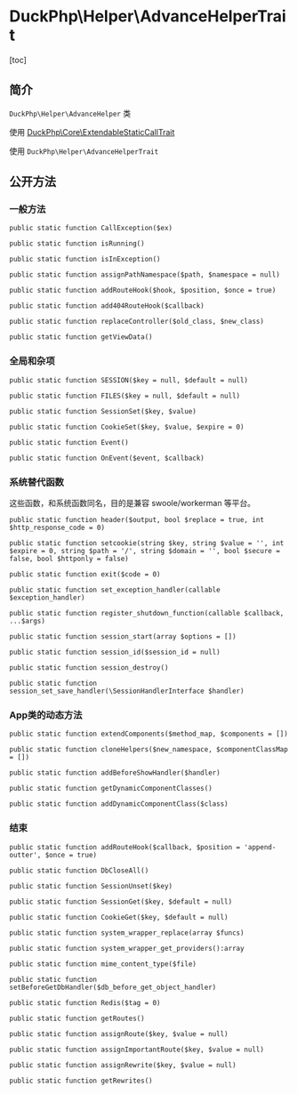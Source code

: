 # DuckPhp\Helper\AdvanceHelperTrait
[toc]

## 简介

`DuckPhp\Helper\AdvanceHelper` 类

 使用 [DuckPhp\Core\ExtendableStaticCallTrait](Core-ExtendableStaticCallTrait.md) 

 使用 `DuckPhp\Helper\AdvanceHelperTrait`
## 公开方法

### 一般方法

    public static function CallException($ex)
    
    public static function isRunning()
    
    public static function isInException()
    
    public static function assignPathNamespace($path, $namespace = null)
    
    public static function addRouteHook($hook, $position, $once = true)
    
    public static function add404RouteHook($callback)
        
    public static function replaceController($old_class, $new_class)
    
    public static function getViewData()

### 全局和杂项

    public static function SESSION($key = null, $default = null)
    
    public static function FILES($key = null, $default = null)
    
    public static function SessionSet($key, $value)
    
    public static function CookieSet($key, $value, $expire = 0)
    
    public static function Event()
    
    public static function OnEvent($event, $callback)

### 系统替代函数

这些函数，和系统函数同名，目的是兼容 swoole/workerman 等平台。

    public static function header($output, bool $replace = true, int $http_response_code = 0)
    
    public static function setcookie(string $key, string $value = '', int $expire = 0, string $path = '/', string $domain = '', bool $secure = false, bool $httponly = false)
    
    public static function exit($code = 0)
    
    public static function set_exception_handler(callable $exception_handler)
    
    public static function register_shutdown_function(callable $callback, ...$args)
    
    public static function session_start(array $options = [])
    
    public static function session_id($session_id = null)
    
    public static function session_destroy()
    
    public static function session_set_save_handler(\SessionHandlerInterface $handler)


### App类的动态方法

    public static function extendComponents($method_map, $components = [])
    
    public static function cloneHelpers($new_namespace, $componentClassMap = [])
    
    public static function addBeforeShowHandler($handler)
    
    public static function getDynamicComponentClasses()
    
    public static function addDynamicComponentClass($class)



### 结束


    public static function addRouteHook($callback, $position = 'append-outter', $once = true)

    public static function DbCloseAll()

    public static function SessionUnset($key)

    public static function SessionGet($key, $default = null)

    public static function CookieGet($key, $default = null)

    public static function system_wrapper_replace(array $funcs)

    public static function system_wrapper_get_providers():array

    public static function mime_content_type($file)

    public static function setBeforeGetDbHandler($db_before_get_object_handler)

    public static function Redis($tag = 0)

    public static function getRoutes()

    public static function assignRoute($key, $value = null)

    public static function assignImportantRoute($key, $value = null)

    public static function assignRewrite($key, $value = null)

    public static function getRewrites()

